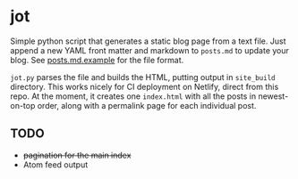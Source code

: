 # jot

Simple python script that generates a static blog page from a text file. Just append a new YAML front matter and markdown to `posts.md` to update your blog. See [posts.md.example](posts.md.example) for the file format.

`jot.py` parses the file and builds the HTML, putting output in `site_build` directory. This works nicely for CI deployment on Netlify, direct from this repo. At the moment, it creates one `index.html` with all the posts in newest-on-top order, along with a permalink page for each individual post.

## TODO

- ~~pagination for the main index~~
- Atom feed output

